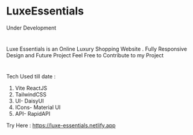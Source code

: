 # LuxeEssentials
Under Development
# 
Luxe Essentials is an Online Luxury Shopping Website . Fully Responsive Design and Future Project
Feel Free to Contribute to my Project
# 

Tech Used till date :      
1. Vite ReactJS      
2. TailwindCSS       
3. UI- DaisyUI      
4. ICons- Material UI     
5. API- RapidAPI     

Try Here : https://luxe-essentials.netlify.app
